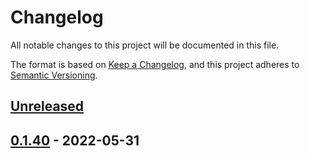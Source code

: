 # Changelog

All notable changes to this project will be documented in this file.

The format is based on [Keep a Changelog](https://keepachangelog.com/en/1.0.0/),
and this project adheres to [Semantic Versioning](https://semver.org/spec/v2.0.0.html).

## [Unreleased]

## [0.1.40] - 2022-05-31

[Unreleased]: https://github.com/timvw/timvw-hello-rs/compare/0.1.40...HEAD

[0.1.40]: https://github.com/timvw/timvw-hello-rs/compare/3d5ced2c13101e920a113ab0690acd83bfbc7c8a...0.1.40
